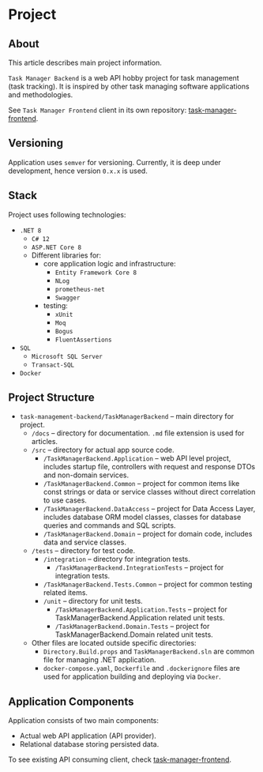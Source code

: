 ﻿# Project

## About

This article describes main project information.

`Task Manager Backend` is a web API hobby project for task management (task tracking). It is inspired by other task managing software applications and methodologies.

See `Task Manager Frontend` client in its own repository: [task-manager-frontend](https://github.com/BashMat/task-manager-frontend).

## Versioning

Application uses `semver` for versioning. Currently, it is deep under development, hence version `0.x.x` is used.

## Stack

Project uses following technologies:
- `.NET 8`
    - `C# 12`
    - `ASP.NET Core 8`
    - Different libraries for:
      - core application logic and infrastructure:
        - `Entity Framework Core 8`
        - `NLog`
        - `prometheus-net`
        - `Swagger`
      - testing:
        - `xUnit`
        - `Moq`
        - `Bogus`
        - `FluentAssertions`
- `SQL`
    - `Microsoft SQL Server`
    - `Transact-SQL`
- `Docker`

## Project Structure

- `task-management-backend/TaskManagerBackend` – main directory for project.
    - `/docs` – directory for documentation. `.md` file extension is used for articles.
    - `/src` – directory for actual app source code.
        - `/TaskManagerBackend.Application` – web API level project, includes startup file, controllers with request and response DTOs and non-domain services.
        - `/TaskManagerBackend.Common` – project for common items like const strings or data or service classes without direct correlation to use cases.
        - `/TaskManagerBackend.DataAccess` – project for Data Access Layer, includes database ORM model classes, classes for database queries and commands and SQL scripts.
        - `/TaskManagerBackend.Domain` – project for domain code, includes data and service classes.
    - `/tests` – directory for test code.
        - `/integration` – directory for integration tests.
          - `/TaskManagerBackend.IntegrationTests` – project for integration tests.
        - `/TaskManagerBackend.Tests.Common` – project for common testing related items.
        - `/unit` – directory for unit tests.
          - `/TaskManagerBackend.Application.Tests` – project for TaskManagerBackend.Application related unit tests.
          - `/TaskManagerBackend.Domain.Tests` – project for TaskManagerBackend.Domain related unit tests.
    - Other files are located outside specific directories:
      - `Directory.Build.props` and `TaskManagerBackend.sln` are common file for managing .NET application.
      - `docker-compose.yaml`, `Dockerfile` and `.dockerignore` files are used for application building and deploying via `Docker`.

## Application Components

Application consists of two main components:
- Actual web API application (API provider).
- Relational database storing persisted data.

To see existing API consuming client, check [task-manager-frontend](https://github.com/BashMat/task-manager-frontend).